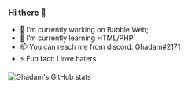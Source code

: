 ### Hi there 👋

- 🔭 I’m currently working on Bubble Web;
- 🌱 I’m currently learning HTML/PHP
- 📫 You can reach me from discord: Ghadam#2171 
- ⚡ Fun fact: I love haters

![Ghadam's GitHub stats](https://github-readme-stats.vercel.app/api?username=GhadamSup&show_icons=true&theme=radical)


<!--
**GhadamSup/GhadamSup** is a ✨ _special_ ✨ repository because its `README.md` (this file) appears on your GitHub profile.

Here are some ideas to get you started:

- 🔭 I’m currently working on ...
- 🌱 I’m currently learning ...
- 👯 I’m looking to collaborate on ...
- 🤔 I’m looking for help with ...
- 💬 Ask me about ...
- 📫 How to reach me: ...
- 😄 Pronouns: ...
- ⚡ Fun fact: ...
-->
